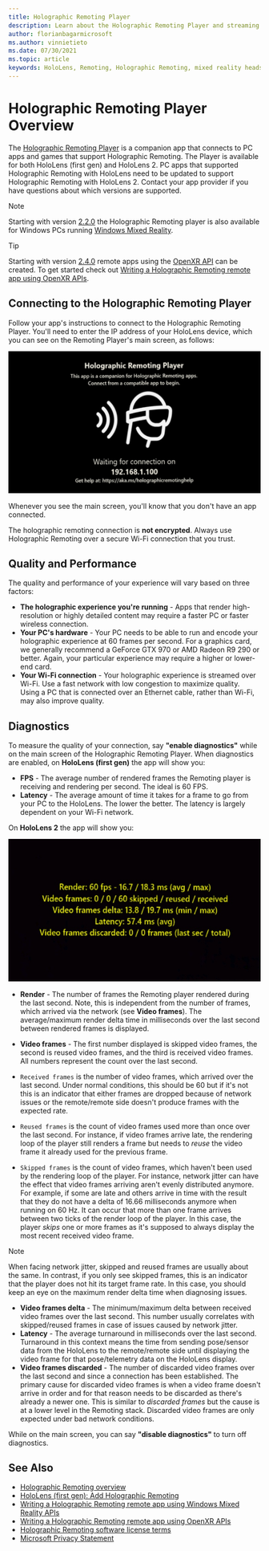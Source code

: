 ```yaml
---
title: Holographic Remoting Player
description: Learn about the Holographic Remoting Player and streaming holographic content from a PC to your HoloLens in real time over Wi-Fi.
author: florianbagarmicrosoft
ms.author: vinnietieto
ms.date: 07/30/2021
ms.topic: article
keywords: HoloLens, Remoting, Holographic Remoting, mixed reality headset, windows mixed reality headset, virtual reality headset, diagnostics, performance
---
```


# Holographic Remoting Player Overview

The [Holographic Remoting Player](https://www.microsoft.com/p/holographic-remoting-player/9nblggh4sv40) is a companion app that connects to PC apps and games that support Holographic Remoting. The Player is available for both HoloLens (first gen) and HoloLens 2.  PC apps that supported Holographic Remoting with HoloLens need to be updated to support Holographic Remoting with HoloLens 2. Contact your app provider if you have questions about which versions are supported.

> [!Note]
> Starting with version [2.2.0](../native/holographic-remoting-version-history.md#v2.2.0) the Holographic Remoting player is also available for Windows PCs running [Windows Mixed Reality](../../discover/navigating-the-windows-mixed-reality-home.md).

> [!TIP]
> Starting with version [2.4.0](../native/holographic-remoting-version-history.md#v2.4.0) remote apps using the [OpenXR API](../native/openxr.md) can be created. To get started check out [Writing a Holographic Remoting remote app using OpenXR APIs](../native/holographic-remoting-create-remote-openxr.md).

## Connecting to the Holographic Remoting Player

Follow your app's instructions to connect to the Holographic Remoting Player. You'll need to enter the IP address of your HoloLens device, which you can see on the Remoting Player's main screen, as follows:

![Holographic Remoting Player](images/holographicremotingplayer.png)

Whenever you see the main screen, you'll know that you don't have an app connected.

The holographic remoting connection is **not encrypted**. Always use Holographic Remoting over a secure Wi-Fi connection that you trust.

## Quality and Performance

The quality and performance of your experience will vary based on three factors:

* **The holographic experience you're running** - Apps that render high-resolution or highly detailed content may require a faster PC or faster wireless connection.
* **Your PC's hardware** - Your PC needs to be able to run and encode your holographic experience at 60 frames per second. For a graphics card, we generally recommend a GeForce GTX 970 or AMD Radeon R9 290 or better. Again, your particular experience may require a higher or lower-end card.
* **Your Wi-Fi connection** - Your holographic experience is streamed over Wi-Fi. Use a fast network with low congestion to maximize quality. Using a PC that is connected over an Ethernet cable, rather than Wi-Fi, may also improve quality.

## Diagnostics

To measure the quality of your connection, say **"enable diagnostics"** while on the main screen of the Holographic Remoting Player. When diagnostics are enabled, on **HoloLens (first gen)** the app will show you:

* **FPS** - The average number of rendered frames the Remoting player is receiving and rendering per second. The ideal is 60 FPS.
* **Latency** - The average amount of time it takes for a frame to go from your PC to the HoloLens. The lower the better. The latency is largely dependent on your Wi-Fi network.

On **HoloLens 2** the app will show you:

![Holographic Remoting Player Diagnostics](images/holographicremotingplayer-diag.png)

* **Render** - The number of frames the Remoting player rendered during the last second. Note, this is independent from the number of frames, which arrived via the network (see **Video frames**). The average/maximum render delta time in milliseconds over the last second between rendered frames is displayed.

* **Video frames** - The first number displayed is skipped video frames, the second is reused video frames, and the third is received video frames. All numbers represent the count over the last second.
* ```Received frames``` is the number of video frames, which arrived over the last second. Under normal conditions, this should be 60 but if it's not this is an indicator that either frames are dropped because of network issues or the remote/remote side doesn't produce frames with the expected rate.
* ```Reused frames``` is the count of video frames used more than once over the last second. For instance, if video frames arrive late, the rendering loop of the player still renders a frame but needs to *reuse* the video frame it already used for the previous frame.
* ```Skipped frames``` is the count of video frames, which haven't been used by the rendering loop of the player. For instance, network jitter can have the effect that video frames arriving aren't evenly distributed anymore. For example, if some are late and others arrive in time with the result that they do not have a delta of 16.66 milliseconds anymore when running on 60 Hz. It can occur that more than one frame arrives between two ticks of the render loop of the player. In this case, the player *skips* one or more frames as it's supposed to always display the most recent received video frame.

> [!NOTE]
> When facing network jitter, skipped and reused frames are usually about the same. In contrast, if you only see skipped frames, this is an indicator that the player does not hit its target frame rate. In this case, you should keep an eye on the maximum render delta time when diagnosing issues.

* **Video frames delta** - The minimum/maximum delta between received video frames over the last second. This number usually correlates with skipped/reused frames in case of issues caused by network jitter.
* **Latency** - The average turnaround in milliseconds over the last second. 
Turnaround in this context means the time from sending pose/sensor data from the HoloLens to the remote/remote side until displaying the video frame for that pose/telemetry data on the HoloLens display.
* **Video frames discarded** - The number of discarded video frames over the last second and since a connection has been established. The primary cause for discarded video frames is when a video frame doesn't arrive in order and for that reason needs to be discarded as there's already a newer one. This is similar to *discarded frames* but the cause is at a lower level in the Remoting stack. Discarded video frames are only expected under bad network conditions.

While on the main screen, you can say **"disable diagnostics"** to turn off diagnostics.

## See Also

* [Holographic Remoting overview](holographic-remoting-overview.md)
* [HoloLens (first gen): Add Holographic Remoting](add-holographic-remoting.md)
* [Writing a Holographic Remoting remote app using Windows Mixed Reality APIs](holographic-remoting-create-remote-wmr.md)
* [Writing a Holographic Remoting remote app using OpenXR APIs](holographic-remoting-create-remote-openxr.md)
* [Holographic Remoting software license terms](/legal/mixed-reality/microsoft-holographic-remoting-software-license-terms)
* [Microsoft Privacy Statement](https://go.microsoft.com/fwlink/?LinkId=521839)
